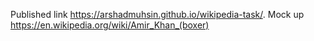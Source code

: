 Published link https://arshadmuhsin.github.io/wikipedia-task/.
Mock up https://en.wikipedia.org/wiki/Amir_Khan_(boxer)
